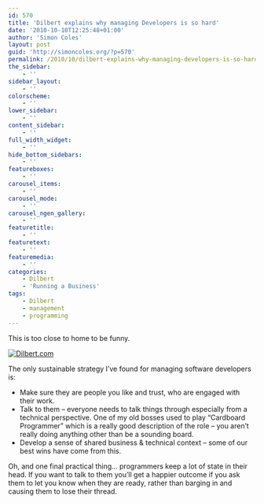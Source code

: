 ```yaml
---
id: 570
title: 'Dilbert explains why managing Developers is so hard'
date: '2010-10-10T12:25:48+01:00'
author: 'Simon Coles'
layout: post
guid: 'http://simoncoles.org/?p=570'
permalink: /2010/10/dilbert-explains-why-managing-developers-is-so-hard/
the_sidebar:
    - ''
sidebar_layout:
    - ''
colorscheme:
    - ''
lower_sidebar:
    - ''
content_sidebar:
    - ''
full_width_widget:
    - ''
hide_bottom_sidebars:
    - ''
featureboxes:
    - ''
carousel_items:
    - ''
carousel_mode:
    - ''
carousel_ngen_gallery:
    - ''
featuretitle:
    - ''
featuretext:
    - ''
featuremedia:
    - ''
categories:
    - Dilbert
    - 'Running a Business'
tags:
    - Dilbert
    - management
    - programming
---
```


This is too close to home to be funny.

[![Dilbert.com](http://dilbert.com/dyn/str_strip/000000000/00000000/0000000/100000/00000/2000/000/102053/102053.strip.sunday.gif)](http://dilbert.com/strips/comic/2010-10-10/ "Dilbert.com")

The only sustainable strategy I’ve found for managing software developers is:

- Make sure they are people you like and trust, who are engaged with their work.
- Talk to them – everyone needs to talk things through especially from a technical perspective. One of my old bosses used to play “Cardboard Programmer” which is a really good description of the role – you aren’t really doing anything other than be a sounding board.
- Develop a sense of shared business &amp; technical context – some of our best wins have come from this.

Oh, and one final practical thing… programmers keep a lot of state in their head. If you want to talk to them you’ll get a happier outcome if you ask them to let you know when they are ready, rather than barging in and causing them to lose their thread.